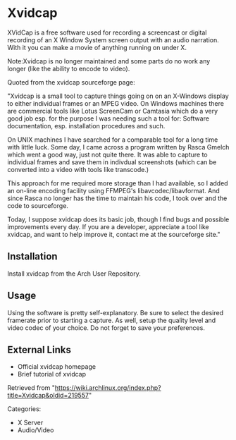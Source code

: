 Xvidcap
=======

XVidCap is a free software used for recording a screencast or digital
recording of an X Window System screen output with an audio narration.
With it you can make a movie of anything running on under X.

Note:Xvidcap is no longer maintained and some parts do no work any
longer (like the ability to encode to video).

Quoted from the xvidcap sourceforge page:

"Xvidcap is a small tool to capture things going on on an X-Windows
display to either individual frames or an MPEG video. On Windows
machines there are commercial tools like Lotus ScreenCam or Camtasia
which do a very good job esp. for the purpose I was needing such a tool
for: Software documentation, esp. installation procedures and such.

On UNIX machines I have searched for a comparable tool for a long time
with little luck. Some day, I came across a program written by Rasca
Gmelch which went a good way, just not quite there. It was able to
capture to individual frames and save them in indivdual screenshots
(which can be converted into a video with tools like transcode.)

This approach for me required more storage than I had available, so I
added an on-line encoding facility using FFMPEG's
libavcodec/libavformat. And since Rasca no longer has the time to
maintain his code, I took over and the code to sourceforge.

Today, I suppose xvidcap does its basic job, though I find bugs and
possible improvements every day. If you are a developer, appreciate a
tool like xvidcap, and want to help improve it, contact me at the
sourceforge site."

Installation
------------

Install xvidcap from the Arch User Repository.

Usage
-----

Using the software is pretty self-explanatory. Be sure to select the
desired framerate prior to starting a capture. As well, setup the
quality level and video codec of your choice. Do not forget to save your
preferences.

External Links
--------------

-   Official xvidcap homepage
-   Brief tutorial of xvidcap

Retrieved from
"https://wiki.archlinux.org/index.php?title=Xvidcap&oldid=219557"

Categories:

-   X Server
-   Audio/Video
